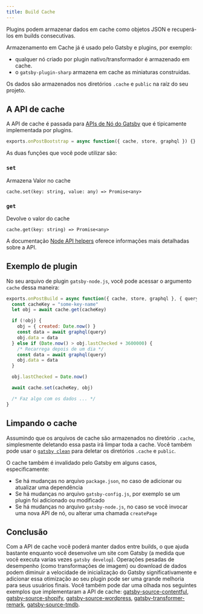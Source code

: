 ```yaml
---
title: Build Cache
---
```


Plugins podem armazenar dados em cache como objetos JSON e recuperá-los em builds consecutivas.

Armazenamento em Cache já é usado pelo Gatsby e plugins, por exemplo:

- qualquer nó criado por plugin nativo/transformador é armazenado em cache.
- o `gatsby-plugin-sharp` armazena em cache as miniaturas construidas.

Os dados são armazenados nos diretórios `.cache` e `public` na raíz do seu projeto.

## A API de cache

A API de cache é passada para [APIs de Nó do Gatsby](/docs/node-apis/) que é tipicamente implementada por plugins.

```js
exports.onPostBootstrap = async function({ cache, store, graphql }) {}
```

As duas funções que você pode utilizar são:

### `set`

Armazena Valor no cache

`cache.set(key: string, value: any) => Promise<any>`

### `get`

Devolve o valor do cache

`cache.get(key: string) => Promise<any>`

A documentação [Node API helpers](/docs/node-api-helpers/#cache) oferece informações mais detalhadas sobre a API.

## Exemplo de plugin

No seu arquivo de plugin `gatsby-node.js`, você pode acessar o argumento `cache` dessa maneira:

```js:title=gatsby-node.js
exports.onPostBuild = async function({ cache, store, graphql }, { query }) {
  const cacheKey = "some-key-name"
  let obj = await cache.get(cacheKey)

  if (!obj) {
    obj = { created: Date.now() }
    const data = await graphql(query)
    obj.data = data
  } else if (Date.now() > obj.lastChecked + 3600000) {
    /* Recarrega depois de um dia */
    const data = await graphql(query)
    obj.data = data
  }

  obj.lastChecked = Date.now()

  await cache.set(cacheKey, obj)

  /* Faz algo com os dados ... */
}
```

## Limpando o cache

Assumindo que os arquivos de cache são armazenados no diretório `.cache`, simplesmente deletando essa pasta irá limpar toda a cache. Você também pode usar o [`gatsby clean`](/docs/gatsby-cli/#clean) para deletar os diretórios `.cache` e `public`.

O cache também é invalidado pelo Gatsby em alguns casos, especificamente:

- Se há mudanças no arquivo `package.json`, no caso de adicionar ou atualizar uma dependência 
- Se há mudanças no arquivo `gatsby-config.js`, por exemplo se um plugin foi adicionado ou modificado
- Se há mudanças no arquivo `gatsby-node.js`, no caso se você invocar uma nova API de nó, ou alterar uma chamada `createPage`

## Conclusão

Com a API de cache você poderá manter dados entre builds, o que ajuda bastante enquanto você desenvolve um site com Gatsby (a medida que você executa varias vezes `gatsby develop`). Operações pesadas de desempenho (como transformações de imagem) ou download de dados podem diminuir a velocidade de inicialização do Gatsby significativamente e adicionar essa otimização ao seu plugin pode ser uma grande melhoria para seus usuários finais. Você também pode dar uma olhada nos seguintes exemplos que implementaram a API de cache: [gatsby-source-contentful](https://github.com/gatsbyjs/gatsby/blob/7f5b262d7b5323f1a387b8b7278d9a81ee227258/packages/gatsby-source-contentful/src/download-contentful-assets.js), [gatsby-source-shopify](https://github.com/gatsbyjs/gatsby/blob/7f5b262d7b5323f1a387b8b7278d9a81ee227258/packages/gatsby-source-shopify/src/nodes.js#L23-L54), [gatsby-source-wordpress](https://github.com/gatsbyjs/gatsby/blob/7f5b262d7b5323f1a387b8b7278d9a81ee227258/packages/gatsby-source-wordpress/src/normalize.js#L471-L537), [gatsby-transformer-remark](https://github.com/gatsbyjs/gatsby/blob/7f5b262d7b5323f1a387b8b7278d9a81ee227258/packages/gatsby-transformer-remark/src/extend-node-type.js), [gatsby-source-tmdb](https://github.com/LekoArts/gatsby-source-tmdb/blob/e12c19af5e7053bfb7737e072db9e24acfa77f49/src/add-local-image.js).
